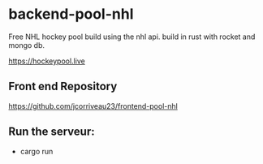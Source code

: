 # backend-pool-nhl
Free NHL hockey pool build using the nhl api. build in rust with rocket and mongo db.

https://hockeypool.live

## Front end Repository

https://github.com/jcorriveau23/frontend-pool-nhl

## Run the serveur:

- cargo run
